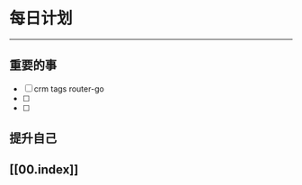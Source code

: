 
# 每日计划
---
## 重要的事

- [ ]  crm
      tags 
      router-go 
- [ ]  
- [ ]  



## 提升自己

  



## [[00.index]]










